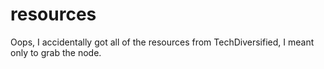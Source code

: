 # resources
Oops, I accidentally got all of the resources from TechDiversified, I meant only to grab the node.
